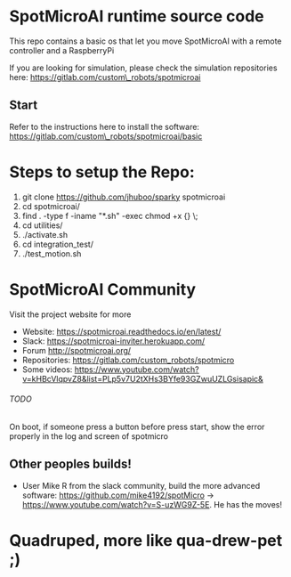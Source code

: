 # SpotMicroAI runtime source code

This repo contains a basic os that let you move SpotMicroAI with a remote controller and a RaspberryPi

If you are looking for simulation, please check the simulation repositories here: https://gitlab.com/custom\_robots/spotmicroai

## Start

Refer to the instructions here to install the software: https://gitlab.com/custom\_robots/spotmicroai/basic

# Steps to setup the Repo:
1) git clone https://github.com/jhuboo/sparky spotmicroai
2) cd spotmicroai/
3) find . -type f -iname "\*.sh" -exec chmod +x {} \\;
4) cd utilities/
5) ./activate.sh
6) cd integration\_test/
7) ./test\_motion.sh

# SpotMicroAI Community

Visit the project website for more
* Website: https://spotmicroai.readthedocs.io/en/latest/
* Slack: https://spotmicroai-inviter.herokuapp.com/
* Forum http://spotmicroai.org/
* Repositories: https://gitlab.com/custom_robots/spotmicro
* Some videos: https://www.youtube.com/watch?v=kHBcVlqpvZ8&list=PLp5v7U2tXHs3BYfe93GZwuUZLGsisapic&


###### TODO
On boot, if someone press a button before press start, show the error properly in the log and screen of spotmicro

## Other peoples builds!

* User Mike R from the slack community, build the more advanced software: https://github.com/mike4192/spotMicro -> https://www.youtube.com/watch?v=S-uzWG9Z-5E. He has the moves!


# Quadruped, more like qua-drew-pet ;)
